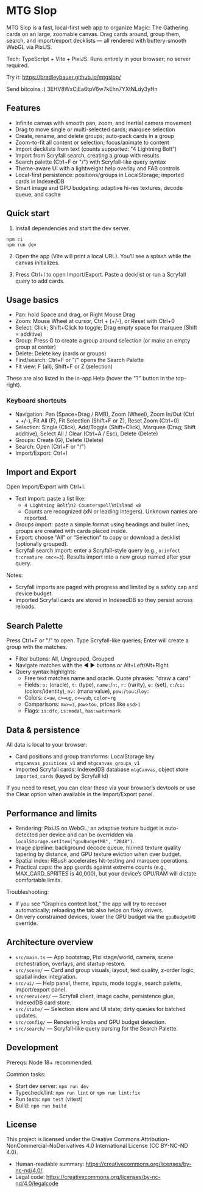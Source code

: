 # MTG Slop

MTG Slop is a fast, local-first web app to organize Magic: The Gathering cards on an large, zoomable canvas. Drag cards around, group them, search, and import/export decklists — all rendered with buttery-smooth WebGL via PixiJS.

Tech: TypeScript + Vite + PixiJS. Runs entirely in your browser; no server required.

Try it: https://bradleybauer.github.io/mtgslop/

Send bitcoins :) 3EHV8WxCjEa6tpV6w7kEhn7YXtNLdy3yHn

## Features

- Infinite canvas with smooth pan, zoom, and inertial camera movement
- Drag to move single or multi-selected cards; marquee selection
- Create, rename, and delete groups; auto-pack cards in a group
- Zoom-to-fit all content or selection; focus/animate to content
- Import decklists from text (counts supported: "4 Lightning Bolt")
- Import from Scryfall search, creating a group with results
- Search palette (Ctrl+F or "/") with Scryfall-like query syntax
- Theme-aware UI with a lightweight help overlay and FAB controls
- Local-first persistence: positions/groups in LocalStorage; imported cards in IndexedDB
- Smart image and GPU budgeting: adaptive hi-res textures, decode queue, and cache

## Quick start

1) Install dependencies and start the dev server.

```
npm ci
npm run dev
```

2) Open the app (Vite will print a local URL). You’ll see a splash while the canvas initializes.

3) Press Ctrl+I to open Import/Export. Paste a decklist or run a Scryfall query to add cards.

## Usage basics

- Pan: hold Space and drag, or Right Mouse Drag
- Zoom: Mouse Wheel at cursor, Ctrl + (+/-), or Reset with Ctrl+0
- Select: Click; Shift+Click to toggle; Drag empty space for marquee (Shift = additive)
- Group: Press G to create a group around selection (or make an empty group at center)
- Delete: Delete key (cards or groups)
- Find/search: Ctrl+F or "/" opens the Search Palette
- Fit view: F (all), Shift+F or Z (selection)

These are also listed in the in-app Help (hover the "?" button in the top-right).

### Keyboard shortcuts

- Navigation: Pan (Space+Drag / RMB), Zoom (Wheel), Zoom In/Out (Ctrl + +/-), Fit All (F), Fit Selection (Shift+F or Z), Reset Zoom (Ctrl+0)
- Selection: Single (Click), Add/Toggle (Shift+Click), Marquee (Drag; Shift additive), Select All / Clear (Ctrl+A / Esc), Delete (Delete)
- Groups: Create (G), Delete (Delete)
- Search: Open (Ctrl+F or "/")
- Import/Export: Ctrl+I

## Import and Export

Open Import/Export with Ctrl+I.

- Text import: paste a list like:
  - `4 Lightning Bolt`\n`2 Counterspell`\n`Island x8`
  - Counts are recognized (xN or leading integers). Unknown names are reported.
- Groups import: paste a simple format using headings and bullet lines; groups are created with cards placed inside.
- Export: choose “All” or “Selection” to copy or download a decklist (optionally grouped).
- Scryfall search import: enter a Scryfall-style query (e.g., `o:infect t:creature cmc<=3`). Results import into a new group named after your query.

Notes:
- Scryfall imports are paged with progress and limited by a safety cap and device budget.
- Imported Scryfall cards are stored in IndexedDB so they persist across reloads.

## Search Palette

Press Ctrl+F or "/" to open. Type Scryfall-like queries; Enter will create a group with the matches.

- Filter buttons: All, Ungrouped, Grouped
- Navigate matches with the ◀ ▶ buttons or Alt+Left/Alt+Right
- Query syntax highlights:
  - Free text matches name and oracle. Quote phrases: "draw a card"
  - Fields: `o:` (oracle), `t:` (type), `name:`/`n:`, `r:` (rarity), `e:` (set), `c:`/`ci:` (colors/identity), `mv:` (mana value), `pow:`/`tou:`/`loy:`
  - Colors: `c=uw`, `c>=ug`, `c<=wub`, `color=rg`
  - Comparisons: `mv>=3`, `pow>tou`, prices like `usd>1`
  - Flags: `is:dfc`, `is:modal`, `has:watermark`

## Data & persistence

All data is local to your browser:

- Card positions and group transforms: LocalStorage key `mtgcanvas_positions_v1` and `mtgcanvas_groups_v1`
- Imported Scryfall cards: IndexedDB database `mtgCanvas`, object store `imported_cards` (keyed by Scryfall id)

If you need to reset, you can clear these via your browser’s devtools or use the Clear option when available in the Import/Export panel.

## Performance and limits

- Rendering: PixiJS on WebGL; an adaptive texture budget is auto-detected per device and can be overridden via `localStorage.setItem("gpuBudgetMB", "2048")`.
- Image pipeline: background decode queue, hi/med texture quality tapering by distance, and GPU texture eviction when over budget.
- Spatial index: RBush accelerates hit-testing and marquee operations.
- Practical caps: the app guards against extreme counts (e.g., MAX_CARD_SPRITES is 40,000), but your device’s GPU/RAM will dictate comfortable limits.

Troubleshooting:
- If you see “Graphics context lost,” the app will try to recover automatically; reloading the tab also helps on flaky drivers.
- On very constrained devices, lower the GPU budget via the `gpuBudgetMB` override.

## Architecture overview

- `src/main.ts` — App bootstrap, Pixi stage/world, camera, scene orchestration, overlays, and startup restore.
- `src/scene/` — Card and group visuals, layout, text quality, z-order logic, spatial index integration.
- `src/ui/` — Help panel, theme, inputs, mode toggle, search palette, import/export panel.
- `src/services/` — Scryfall client, image cache, persistence glue, IndexedDB card store.
- `src/state/` — Selection store and UI state; dirty queues for batched updates.
- `src/config/` — Rendering knobs and GPU budget detection.
- `src/search/` — Scryfall-like query parsing for the Search Palette.

## Development

Prereqs: Node 18+ recommended.

Common tasks:

- Start dev server: `npm run dev`
- Typecheck/lint: `npm run lint` or `npm run lint:fix`
- Run tests: `npm test` (vitest)
- Build: `npm run build`

## License

This project is licensed under the Creative Commons Attribution-NonCommercial-NoDerivatives 4.0 International License (CC BY-NC-ND 4.0).

- Human-readable summary: https://creativecommons.org/licenses/by-nc-nd/4.0/
- Legal code: https://creativecommons.org/licenses/by-nc-nd/4.0/legalcode
